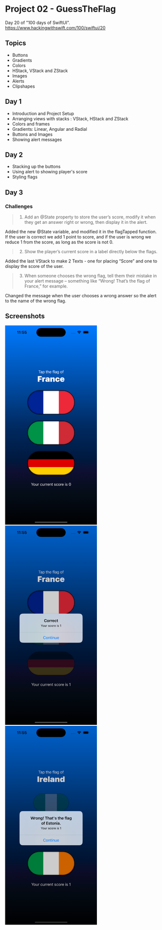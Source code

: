 # Project 02 - GuessTheFlag

  Day 20 of "100 days of SwiftUI".
  https://www.hackingwithswift.com/100/swiftui/20

## Topics

- Buttons
- Gradients
- Colors
- HStack, VStack and ZStack
- Images
- Alerts
- Clipshapes

## Day 1

- Introduction and Project Setup
- Arranging views with stacks : VStack, HStack and ZStack
- Colors and frames
- Gradients: Linear, Angular and Radial
- Buttons and Images
- Showing alert messages

## Day 2

- Stacking up the buttons 
- Using alert to showing player's score 
- Styling flags

## Day 3

### Challenges

>1. Add an @State property to store the user’s score, modify it when they get an answer right or wrong, then display it in the alert.

Added the new @State variable, and modified it in the flagTapped function. If the user is correct we add 1 point to score, and if the user is wrong we reduce 1 from the score, as long as the score is not 0.

>2. Show the player’s current score in a label directly below the flags.

Added the last VStack to make 2 Texts - one for placing “Score” and one to display the score of the user.

>3. When someone chooses the wrong flag, tell them their mistake in your alert message – something like “Wrong! That’s the flag of France,” for example.

Changed the message when the user chooses a wrong answer so the alert to the name of the wrong flag.

## Screenshots

<img src="Screenshots/Screenshot 1.png" width="300"/> <img src="Screenshots/Screenshot 2.png" width="300"/> 
<img src="Screenshots/Screenshot 3.png" width="300"/>

